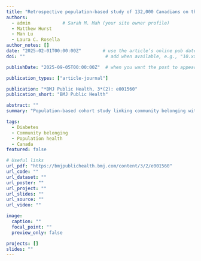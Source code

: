 ```yaml
---
title: "Retrospective population-based study of 132,000 Canadians on the relationship between community belonging and diabetes incidence"
authors:
  - admin            # Sarah M. Mah (your site owner profile)
  - Matthew Hurst
  - Man Lu
  - Laura C. Rosella
author_notes: []
date: "2025-02-01T00:00:00Z"        # use the article’s online pub date if different
doi: ""                              # add when available, e.g., "10.xxxx/xxxxx"

publishDate: "2025-09-05T00:00:00Z"  # when you want the post to appear on your site

publication_types: ["article-journal"]

publication: "*BMJ Public Health, 3*(2): e001560"
publication_short: "BMJ Public Health"

abstract: ""
summary: "Population-based cohort study linking community belonging with incident diabetes among 132,000 adults in Canada."

tags:
  - Diabetes
  - Community belonging
  - Population health
  - Canada
featured: false

# Useful links
url_pdf: "https://bmjpublichealth.bmj.com/content/3/2/e001560"
url_code: ""
url_dataset: ""
url_poster: ""
url_project: ""
url_slides: ""
url_source: ""
url_video: ""

image:
  caption: ""
  focal_point: ""
  preview_only: false

projects: []
slides: ""
---
```

